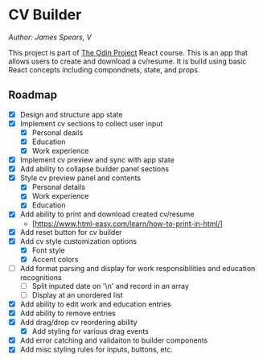 # CV Builder

_Author: James Spears, V_

This project is part of [The Odin Project](https://www.theodinproject.com/lessons/node-path-react-new-cv-application) React course. This is an app that allows users to create and download a cv/resume. It is build using basic React concepts including compondnets, state, and props.

## Roadmap

- [x] Design and structure app state
- [x] Implement cv sections to collect user input
  - [x] Personal deails
  - [x] Education
  - [x] Work experience
- [x] Implement cv preview and sync with app state
- [x] Add ability to collapse builder panel sections
- [x] Style cv preview panel and contents
  - [x] Personal details
  - [x] Work experience
  - [x] Education
- [x] Add ability to print and download created cv/resume
  - [https://www.html-easy.com/learn/how-to-print-in-html/]
- [x] Add reset button for cv builder
- [x] Add cv style customization options
  - [x] Font style
  - [x] Accent colors
- [ ] Add format parsing and display for work responsibilities and education recognitions
  - [ ] Split inputed date on '\n' and record in an array
  - [ ] Display at an unordered list
- [x] Add ability to edit work and education entries
- [x] Add ability to remove entries
- [x] Add drag/drop cv reordering ability
  - [x] Add styling for various drag events
- [x] Add error catching and validaiton to builder components
- [x] Add misc styling rules for inputs, buttons, etc.
